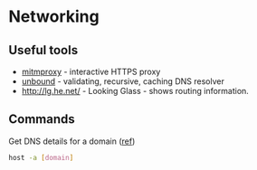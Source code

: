 # Networking

## Useful tools

* [mitmproxy](https://mitmproxy.org/) - interactive HTTPS proxy
* [unbound](https://nlnetlabs.nl/projects/unbound/about/) - validating, recursive, caching DNS resolver
* <http://lg.he.net/> - Looking Glass - shows routing information.

## Commands

Get DNS details for a domain ([ref](http://osxdaily.com/2015/03/19/detailed-dns-lookup-host-command/))

```bash
host -a [domain]
```